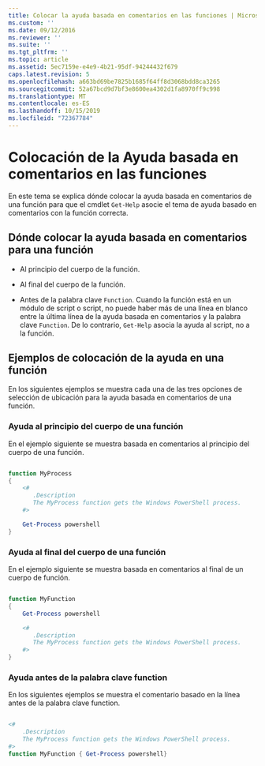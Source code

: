 ```yaml
---
title: Colocar la ayuda basada en comentarios en las funciones | Microsoft Docs
ms.custom: ''
ms.date: 09/12/2016
ms.reviewer: ''
ms.suite: ''
ms.tgt_pltfrm: ''
ms.topic: article
ms.assetid: 5ec7159e-e4e9-4b21-95df-94244432f679
caps.latest.revision: 5
ms.openlocfilehash: a663bd69be7825b1685f64ff8d3068bdd8ca3265
ms.sourcegitcommit: 52a67bcd9d7bf3e8600ea4302d1fa8970ff9c998
ms.translationtype: MT
ms.contentlocale: es-ES
ms.lasthandoff: 10/15/2019
ms.locfileid: "72367784"
---
```

# <a name="placing-comment-based-help-in-functions"></a>Colocación de la Ayuda basada en comentarios en las funciones

En este tema se explica dónde colocar la ayuda basada en comentarios de una función para que el cmdlet `Get-Help` asocie el tema de ayuda basado en comentarios con la función correcta.

## <a name="where-to-place-comment-based-help-for-a-function"></a>Dónde colocar la ayuda basada en comentarios para una función

- Al principio del cuerpo de la función.

- Al final del cuerpo de la función.

- Antes de la palabra clave `Function`. Cuando la función está en un módulo de script o script, no puede haber más de una línea en blanco entre la última línea de la ayuda basada en comentarios y la palabra clave `Function`. De lo contrario, `Get-Help` asocia la ayuda al script, no a la función.

## <a name="examples-of-help-placement-in-a-function"></a>Ejemplos de colocación de la ayuda en una función

 En los siguientes ejemplos se muestra cada una de las tres opciones de selección de ubicación para la ayuda basada en comentarios de una función.

### <a name="help-at-the-beginning-of-a-function-body"></a>Ayuda al principio del cuerpo de una función

 En el ejemplo siguiente se muestra basada en comentarios al principio del cuerpo de una función.

```powershell

function MyProcess
{
    <#
       .Description
       The MyProcess function gets the Windows PowerShell process.
    #>

    Get-Process powershell
}

```

### <a name="help-at-the-end-of-a-function-body"></a>Ayuda al final del cuerpo de una función

 En el ejemplo siguiente se muestra basada en comentarios al final de un cuerpo de función.

```powershell

function MyFunction
{
    Get-Process powershell

    <#
       .Description
       The MyProcess function gets the Windows PowerShell process.
    #>
}

```

### <a name="help-before-the-function-keyword"></a>Ayuda antes de la palabra clave function

 En los siguientes ejemplos se muestra el comentario basado en la línea antes de la palabra clave function.

```powershell

<#
    .Description
    The MyProcess function gets the Windows PowerShell process.
#>
function MyFunction { Get-Process powershell}

```